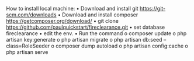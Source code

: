 How to install local machine:
•	Download and install git https://git-scm.com/downloads
•	Download and install composer https://getcomposer.org/download/
•	git clone https://github.com/paulquickstart/fireclearance.git
•	set database fireclearance
•	edit the env.
•	Run the command
    o	composer update
    o	php artisan key:generate
    o	php artisan migrate
    o	php artisan db:seed –class=RoleSeeder
    o	composer dump autoload
    o	php artisan config:cache
    o	php artisan serve
